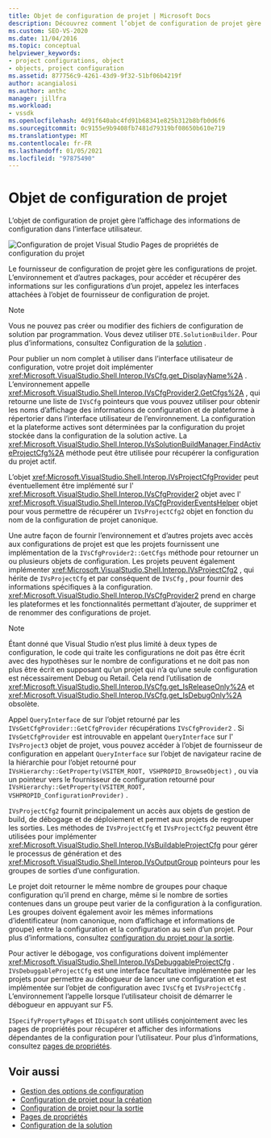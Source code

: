```yaml
---
title: Objet de configuration de projet | Microsoft Docs
description: Découvrez comment l’objet de configuration de projet gère l’affichage des informations de configuration dans l’interface utilisateur.
ms.custom: SEO-VS-2020
ms.date: 11/04/2016
ms.topic: conceptual
helpviewer_keywords:
- project configurations, object
- objects, project configuration
ms.assetid: 877756c9-4261-43d9-9f32-51bf06b4219f
author: acangialosi
ms.author: anthc
manager: jillfra
ms.workload:
- vssdk
ms.openlocfilehash: 4d91f640abc4fd91b68341e825b312b8bfb0d6f6
ms.sourcegitcommit: 0c9155e9b9408fb7481d79319bf08650b610e719
ms.translationtype: MT
ms.contentlocale: fr-FR
ms.lasthandoff: 01/05/2021
ms.locfileid: "97875490"
---
```

# <a name="project-configuration-object"></a>Objet de configuration de projet
L’objet de configuration de projet gère l’affichage des informations de configuration dans l’interface utilisateur.

 ![Configuration de projet Visual Studio](../../extensibility/internals/media/vsprojectcfg.gif "vsProjectCfg") Pages de propriétés de configuration du projet

 Le fournisseur de configuration de projet gère les configurations de projet. L’environnement et d’autres packages, pour accéder et récupérer des informations sur les configurations d’un projet, appelez les interfaces attachées à l’objet de fournisseur de configuration de projet.

> [!NOTE]
> Vous ne pouvez pas créer ou modifier des fichiers de configuration de solution par programmation. Vous devez utiliser `DTE.SolutionBuilder`. Pour plus d’informations, consultez Configuration de la [solution](../../extensibility/internals/solution-configuration.md) .

 Pour publier un nom complet à utiliser dans l’interface utilisateur de configuration, votre projet doit implémenter <xref:Microsoft.VisualStudio.Shell.Interop.IVsCfg.get_DisplayName%2A> . L’environnement appelle <xref:Microsoft.VisualStudio.Shell.Interop.IVsCfgProvider2.GetCfgs%2A> , qui retourne une liste de `IVsCfg` pointeurs que vous pouvez utiliser pour obtenir les noms d’affichage des informations de configuration et de plateforme à répertorier dans l’interface utilisateur de l’environnement. La configuration et la plateforme actives sont déterminées par la configuration du projet stockée dans la configuration de la solution active. La <xref:Microsoft.VisualStudio.Shell.Interop.IVsSolutionBuildManager.FindActiveProjectCfg%2A> méthode peut être utilisée pour récupérer la configuration du projet actif.

 L’objet <xref:Microsoft.VisualStudio.Shell.Interop.IVsProjectCfgProvider> peut éventuellement être implémenté sur l' <xref:Microsoft.VisualStudio.Shell.Interop.IVsCfgProvider2> objet avec l' <xref:Microsoft.VisualStudio.Shell.Interop.IVsCfgProviderEventsHelper> objet pour vous permettre de récupérer un `IVsProjectCfg2` objet en fonction du nom de la configuration de projet canonique.

 Une autre façon de fournir l’environnement et d’autres projets avec accès aux configurations de projet est que les projets fournissent une implémentation de la `IVsCfgProvider2::GetCfgs` méthode pour retourner un ou plusieurs objets de configuration. Les projets peuvent également implémenter <xref:Microsoft.VisualStudio.Shell.Interop.IVsProjectCfg2> , qui hérite de `IVsProjectCfg` et par conséquent de `IVsCfg` , pour fournir des informations spécifiques à la configuration. <xref:Microsoft.VisualStudio.Shell.Interop.IVsCfgProvider2> prend en charge les plateformes et les fonctionnalités permettant d’ajouter, de supprimer et de renommer des configurations de projet.

> [!NOTE]
> Étant donné que Visual Studio n’est plus limité à deux types de configuration, le code qui traite les configurations ne doit pas être écrit avec des hypothèses sur le nombre de configurations et ne doit pas non plus être écrit en supposant qu’un projet qui n’a qu’une seule configuration est nécessairement Debug ou Retail. Cela rend l’utilisation de <xref:Microsoft.VisualStudio.Shell.Interop.IVsCfg.get_IsReleaseOnly%2A> et <xref:Microsoft.VisualStudio.Shell.Interop.IVsCfg.get_IsDebugOnly%2A> obsolète.

 Appel `QueryInterface` de sur l’objet retourné par les `IVsGetCfgProvider::GetCfgProvider` récupérations `IVsCfgProvider2` . Si `IVsGetCfgProvider` est introuvable en appelant `QueryInterface` sur l' `IVsProject3` objet de projet, vous pouvez accéder à l’objet de fournisseur de configuration en appelant `QueryInterface` sur l’objet de navigateur racine de la hiérarchie pour l’objet retourné pour `IVsHierarchy::GetProperty(VSITEM_ROOT, VSHPROPID_BrowseObject)` , ou via un pointeur vers le fournisseur de configuration retourné pour `IVsHierarchy::GetProperty(VSITEM_ROOT, VSHPROPID_ConfigurationProvider)` .

 `IVsProjectCfg2` fournit principalement un accès aux objets de gestion de build, de débogage et de déploiement et permet aux projets de regrouper les sorties. Les méthodes de `IVsProjectCfg` et `IVsProjectCfg2` peuvent être utilisées pour implémenter <xref:Microsoft.VisualStudio.Shell.Interop.IVsBuildableProjectCfg> pour gérer le processus de génération et des <xref:Microsoft.VisualStudio.Shell.Interop.IVsOutputGroup> pointeurs pour les groupes de sorties d’une configuration.

 Le projet doit retourner le même nombre de groupes pour chaque configuration qu’il prend en charge, même si le nombre de sorties contenues dans un groupe peut varier de la configuration à la configuration. Les groupes doivent également avoir les mêmes informations d’identificateur (nom canonique, nom d’affichage et informations de groupe) entre la configuration et la configuration au sein d’un projet. Pour plus d’informations, consultez [configuration du projet pour la sortie](../../extensibility/internals/project-configuration-for-output.md).

 Pour activer le débogage, vos configurations doivent implémenter <xref:Microsoft.VisualStudio.Shell.Interop.IVsDebuggableProjectCfg> . `IVsDebuggableProjectCfg` est une interface facultative implémentée par les projets pour permettre au débogueur de lancer une configuration et est implémentée sur l’objet de configuration avec `IVsCfg` et `IVsProjectCfg` . L’environnement l’appelle lorsque l’utilisateur choisit de démarrer le débogueur en appuyant sur F5.

 `ISpecifyPropertyPages` et `IDispatch` sont utilisés conjointement avec les pages de propriétés pour récupérer et afficher des informations dépendantes de la configuration pour l’utilisateur. Pour plus d’informations, consultez [pages de propriétés](../../extensibility/internals/property-pages.md).

## <a name="see-also"></a>Voir aussi
- [Gestion des options de configuration](../../extensibility/internals/managing-configuration-options.md)
- [Configuration de projet pour la création](../../extensibility/internals/project-configuration-for-building.md)
- [Configuration de projet pour la sortie](../../extensibility/internals/project-configuration-for-output.md)
- [Pages de propriétés](../../extensibility/internals/property-pages.md)
- [Configuration de la solution](../../extensibility/internals/solution-configuration.md)
